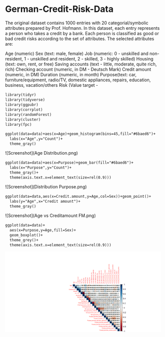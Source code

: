 # German-Credit-Risk-Data
The original dataset contains 1000 entries with 20 categorial/symbolic attributes prepared by Prof. Hofmann. In this dataset, each entry represents a person who takes a credit by a bank. Each person is classified as good or bad credit risks according to the set of attributes.
The selected attributes are:

Age (numeric)
Sex (text: male, female)
Job (numeric: 0 - unskilled and non-resident, 1 - unskilled and resident, 2 - skilled, 3 - highly skilled)
Housing (text: own, rent, or free)
Saving accounts (text - little, moderate, quite rich, rich)
Checking account (numeric, in DM - Deutsch Mark)
Credit amount (numeric, in DM)
Duration (numeric, in month)
Purpose(text: car, furniture/equipment, radio/TV, domestic appliances, repairs, education, business, vacation/others
Risk (Value target -


```{r}
library(tidyr)
library(tidyverse)
library(ggpubr)
library(corrplot)
library(randomForest)
library(cluster)
library(fpc)
```
```{r}
ggplot(data=data)+aes(x=Age)+geom_histogram(bins=45,fill="#6baed6")+
  labs(x="Age",y="Count")+
  theme_gray()
```

![Screenshot](Age Distribution.png)

```{r}
ggplot(data=data)+aes(x=Purpose)+geom_bar(fill="#6baed6")+
  labs(x="Purpose",y="Count")+
  theme_gray()+
  theme(axis.text.x=element_text(size=rel(0.9)))
```
![Screenshot](Distribution Purpose.png)
```{r}
ggplot(data=data,aes(x=Credit.amount,y=Age,col=Sex))+geom_point()+
  labs(y="Age",x="Credit amount")+
  theme_gray()
```
![Screenshot](Age vs Creditamount FM.png)  

```{r}
ggplot(data=data)+
  aes(x=Purpose,y=Age,fill=Sex)+
  geom_boxplot()+
  theme_grey()+
  theme(axis.text.x=element_text(size=rel(0.9)))
```
![Screenshot](Corrplot.png)  



